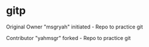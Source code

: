 # gitp

Original Owner "msgryah" initiated - Repo to practice git

Contributor "yahmsgr" forked - Repo to practice git